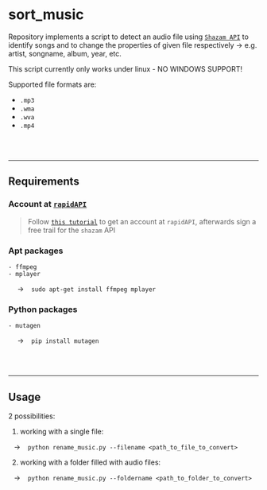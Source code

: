 # sort_music

Repository implements a script to detect an audio file using [`Shazam API`](https://rapidapi.com/apidojo/api/shazam/) to identify songs and to change the properties of given file respectively -> e.g. artist, songname, album, year, etc.

This script currently only works under linux - NO WINDOWS SUPPORT!

Supported file formats are:

- `.mp3`
- `.wma`
- `.wva`
- `.mp4`

<br></br>

---

## Requirements

### Account at <a href="https://rapidapi.com/" target="_blank">`rapidAPI`</a>

> Follow [`this tutorial`](https://rapidapi.com/blog/shazam-api-java-python-php-ruby-javascript-examples/) to get an account at `rapidAPI`, afterwards sign a free trail for the `shazam` API

### Apt packages

    - ffmpeg
    - mplayer

&emsp; &rightarrow; &ensp; `sudo apt-get install ffmpeg mplayer`

### Python packages

    - mutagen

&emsp; &rightarrow; &ensp; `pip install mutagen`

<br></br>

---

## Usage

2 possibilities:

1. working with a single file:

&ensp; &rightarrow; &ensp; `python rename_music.py --filename <path_to_file_to_convert>`

2. working with a folder filled with audio files:

&ensp; &rightarrow; &ensp; `python rename_music.py --foldername <path_to_folder_to_convert>`